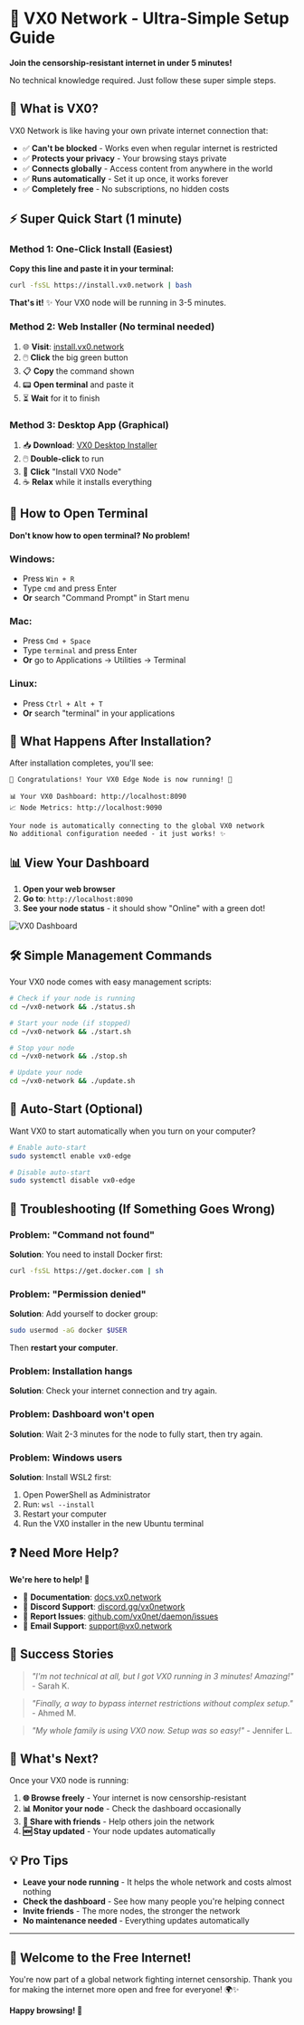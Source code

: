 # 🚀 VX0 Network - Ultra-Simple Setup Guide

**Join the censorship-resistant internet in under 5 minutes!**

No technical knowledge required. Just follow these super simple steps.

## 🎯 What is VX0?

VX0 Network is like having your own private internet connection that:
- ✅ **Can't be blocked** - Works even when regular internet is restricted
- ✅ **Protects your privacy** - Your browsing stays private
- ✅ **Connects globally** - Access content from anywhere in the world
- ✅ **Runs automatically** - Set it up once, it works forever
- ✅ **Completely free** - No subscriptions, no hidden costs

## ⚡ Super Quick Start (1 minute)

### **Method 1: One-Click Install (Easiest)**

**Copy this line and paste it in your terminal:**

```bash
curl -fsSL https://install.vx0.network | bash
```

**That's it!** ✨ Your VX0 node will be running in 3-5 minutes.

### **Method 2: Web Installer (No terminal needed)**

1. 🌐 **Visit**: [install.vx0.network](https://install.vx0.network)
2. 🖱️ **Click** the big green button
3. 📋 **Copy** the command shown
4. 📟 **Open terminal** and paste it
5. ⏳ **Wait** for it to finish

### **Method 3: Desktop App (Graphical)**

1. 📥 **Download**: [VX0 Desktop Installer](https://github.com/vx0net/daemon/releases/latest/download/vx0-installer.exe)
2. 🖱️ **Double-click** to run
3. 🚀 **Click** "Install VX0 Node"
4. ☕ **Relax** while it installs everything

## 📱 How to Open Terminal

**Don't know how to open terminal? No problem!**

### **Windows:**
- Press `Win + R`
- Type `cmd` and press Enter
- **Or** search "Command Prompt" in Start menu

### **Mac:**
- Press `Cmd + Space`
- Type `terminal` and press Enter
- **Or** go to Applications → Utilities → Terminal

### **Linux:**
- Press `Ctrl + Alt + T`
- **Or** search "terminal" in your applications

## 🎉 What Happens After Installation?

After installation completes, you'll see:

```
🎉 Congratulations! Your VX0 Edge Node is now running! 🎉

📊 Your VX0 Dashboard: http://localhost:8090
📈 Node Metrics: http://localhost:9090

Your node is automatically connecting to the global VX0 network
No additional configuration needed - it just works! ✨
```

## 📊 View Your Dashboard

1. **Open your web browser**
2. **Go to**: `http://localhost:8090`
3. **See your node status** - it should show "Online" with a green dot!

![VX0 Dashboard](https://via.placeholder.com/600x300/667eea/ffffff?text=VX0+Dashboard+Screenshot)

## 🛠️ Simple Management Commands

Your VX0 node comes with easy management scripts:

```bash
# Check if your node is running
cd ~/vx0-network && ./status.sh

# Start your node (if stopped)
cd ~/vx0-network && ./start.sh

# Stop your node
cd ~/vx0-network && ./stop.sh

# Update your node
cd ~/vx0-network && ./update.sh
```

## 🔄 Auto-Start (Optional)

Want VX0 to start automatically when you turn on your computer?

```bash
# Enable auto-start
sudo systemctl enable vx0-edge

# Disable auto-start
sudo systemctl disable vx0-edge
```

## 🚨 Troubleshooting (If Something Goes Wrong)

### **Problem: "Command not found"**
**Solution**: You need to install Docker first:
```bash
curl -fsSL https://get.docker.com | sh
```

### **Problem: "Permission denied"**
**Solution**: Add yourself to docker group:
```bash
sudo usermod -aG docker $USER
```
Then **restart your computer**.

### **Problem: Installation hangs**
**Solution**: Check your internet connection and try again.

### **Problem: Dashboard won't open**
**Solution**: Wait 2-3 minutes for the node to fully start, then try again.

### **Problem: Windows users**
**Solution**: Install WSL2 first:
1. Open PowerShell as Administrator
2. Run: `wsl --install`
3. Restart your computer
4. Run the VX0 installer in the new Ubuntu terminal

## ❓ Need More Help?

**We're here to help! 🤝**

- 📖 **Documentation**: [docs.vx0.network](https://docs.vx0.network)
- 💬 **Discord Support**: [discord.gg/vx0network](https://discord.gg/vx0network)
- 🐛 **Report Issues**: [github.com/vx0net/daemon/issues](https://github.com/vx0net/daemon/issues)
- 📧 **Email Support**: support@vx0.network

## 🌟 Success Stories

> *"I'm not technical at all, but I got VX0 running in 3 minutes! Amazing!"* - Sarah K.

> *"Finally, a way to bypass internet restrictions without complex setup."* - Ahmed M.

> *"My whole family is using VX0 now. Setup was so easy!"* - Jennifer L.

## 🎯 What's Next?

Once your VX0 node is running:

1. **🌐 Browse freely** - Your internet is now censorship-resistant
2. **📊 Monitor your node** - Check the dashboard occasionally
3. **📢 Share with friends** - Help others join the network
4. **🆕 Stay updated** - Your node updates automatically

## 💡 Pro Tips

- **Leave your node running** - It helps the whole network and costs almost nothing
- **Check the dashboard** - See how many people you're helping connect
- **Invite friends** - The more nodes, the stronger the network
- **No maintenance needed** - Everything updates automatically

---

## 🎉 Welcome to the Free Internet!

You're now part of a global network fighting internet censorship. Thank you for making the internet more open and free for everyone! 🌍✨

**Happy browsing! 🚀**
